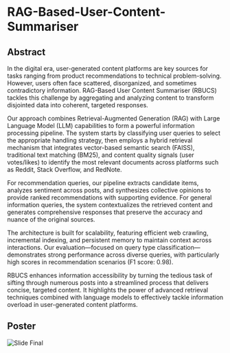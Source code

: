 # RAG-Based-User-Content-Summariser
## Abstract
In the digital era, user-generated content platforms are key sources for tasks ranging from product recommendations to technical problem-solving. However, users often face scattered, disorganized, and sometimes contradictory information. RAG-Based User Content Summariser (RBUCS) tackles this challenge by aggregating and analyzing content to transform disjointed data into coherent, targeted responses.

Our approach combines Retrieval-Augmented Generation (RAG) with Large Language Model (LLM) capabilities to form a powerful information processing pipeline. The system starts by classifying user queries to select the appropriate handling strategy, then employs a hybrid retrieval mechanism that integrates vector-based semantic search (FAISS), traditional text matching (BM25), and content quality signals (user votes/likes) to identify the most relevant documents across platforms such as Reddit, Stack Overflow, and RedNote.

For recommendation queries, our pipeline extracts candidate items, analyzes sentiment across posts, and synthesizes collective opinions to provide ranked recommendations with supporting evidence. For general information queries, the system contextualizes the retrieved content and generates comprehensive responses that preserve the accuracy and nuance of the original sources.

The architecture is built for scalability, featuring efficient web crawling, incremental indexing, and persistent memory to maintain context across interactions. Our evaluation—focused on query type classification—demonstrates strong performance across diverse queries, with particularly high scores in recommendation scenarios (F1 score: 0.98).

RBUCS enhances information accessibility by turning the tedious task of sifting through numerous posts into a streamlined process that delivers concise, targeted content. It highlights the power of advanced retrieval techniques combined with language models to effectively tackle information overload in user-generated content platforms.

## Poster
![Slide Final](https://github.com/user-attachments/assets/1195e110-be17-4575-a36a-247e20f08ca8)
